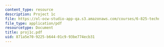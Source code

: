 ```yaml
---
content_type: resource
description: Project 1c
file: https://ol-ocw-studio-app-qa.s3.amazonaws.com/courses/6-825-techniques-in-artificial-intelligence-sma-5504-fall-2002/871a5e709225b64401c993be774ecb31_proj1c.pdf
file_type: application/pdf
resourcetype: Document
title: proj1c.pdf
uid: 871a5e70-9225-b644-01c9-93be774ecb31
---
```

